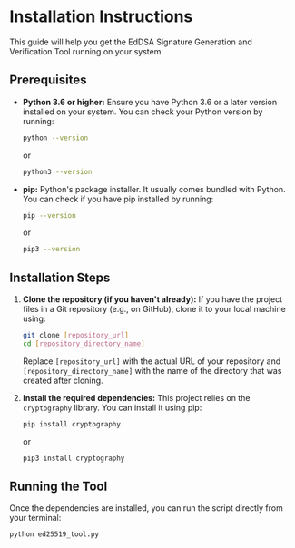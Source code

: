 # Installation Instructions

This guide will help you get the EdDSA Signature Generation and Verification Tool running on your system.

## Prerequisites

* **Python 3.6 or higher:** Ensure you have Python 3.6 or a later version installed on your system. You can check your Python version by running:
    ```bash
    python --version
    ```
    or
    ```bash
    python3 --version
    ```

* **pip:** Python's package installer. It usually comes bundled with Python. You can check if you have pip installed by running:
    ```bash
    pip --version
    ```
    or
    ```bash
    pip3 --version
    ```

## Installation Steps

1.  **Clone the repository (if you haven't already):**
    If you have the project files in a Git repository (e.g., on GitHub), clone it to your local machine using:
    ```bash
    git clone [repository_url]
    cd [repository_directory_name]
    ```
    Replace `[repository_url]` with the actual URL of your repository and `[repository_directory_name]` with the name of the directory that was created after cloning.

2.  **Install the required dependencies:**
    This project relies on the `cryptography` library. You can install it using pip:
    ```bash
    pip install cryptography
    ```
    or
    ```bash
    pip3 install cryptography
    ```

## Running the Tool

Once the dependencies are installed, you can run the script directly from your terminal:

```bash
python ed25519_tool.py
